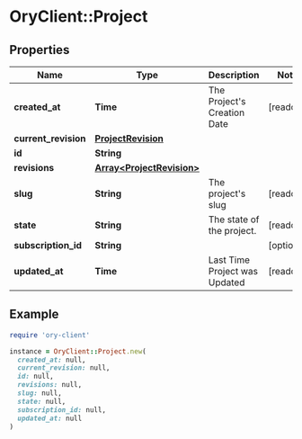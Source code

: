 # OryClient::Project

## Properties

| Name | Type | Description | Notes |
| ---- | ---- | ----------- | ----- |
| **created_at** | **Time** | The Project&#39;s Creation Date | [readonly] |
| **current_revision** | [**ProjectRevision**](ProjectRevision.md) |  |  |
| **id** | **String** |  |  |
| **revisions** | [**Array&lt;ProjectRevision&gt;**](ProjectRevision.md) |  |  |
| **slug** | **String** | The project&#39;s slug | [readonly] |
| **state** | **String** | The state of the project. | [readonly] |
| **subscription_id** | **String** |  | [optional] |
| **updated_at** | **Time** | Last Time Project was Updated | [readonly] |

## Example

```ruby
require 'ory-client'

instance = OryClient::Project.new(
  created_at: null,
  current_revision: null,
  id: null,
  revisions: null,
  slug: null,
  state: null,
  subscription_id: null,
  updated_at: null
)
```

